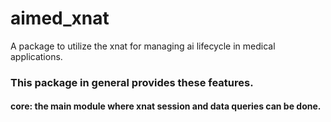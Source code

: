 # aimed_xnat

A package to utilize the xnat for managing ai lifecycle in medical applications.

### This package in general provides these features.

#### core: the main module where xnat session and data queries can be done.
